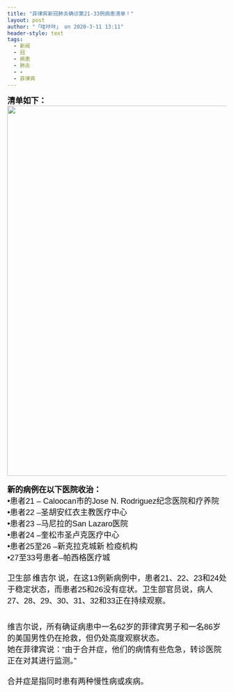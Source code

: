 ```yaml
---
title: "菲律宾新冠肺炎确诊第21-33例病患清单！"
layout: post
author: "「哇咔咔」 on 2020-3-11 13:11"
header-style: text
tags:
  - 新闻
  - 冠
  - 病患
  - 肺炎
  - -
  - 菲律宾
---
```


<head></head>
<body>
 <div align="left"> 
  <font style="color:rgb(16, 16, 16)"><font face="robotoregular, sans-serif"><font style="font-size:18px"><strong>清单如下：</strong></font></font></font> 
 </div> 
 <div align="left"> 
  <ignore_js_op> 
   <img aid="1340643" src="https://bbs.boniu123.cc/data/attachment/forum/202003/10/200700unz3n5qdldah37jh.png" zoomfile="data/attachment/forum/202003/10/200700unz3n5qdldah37jh.png" file="data/attachment/forum/202003/10/200700unz3n5qdldah37jh.png" width="850" inpost="1"> 
   <div class="tip tip_4 aimg_tip" id="aimg_1340643_menu" style="position: absolute; display: none" disautofocus="true"> 
    <div class="xs0"> 
     <p><strong>1.png</strong> <em class="xg1">(189.85 KB, 下载次数: 0)</em></p> 
     <p> <a href="forum.php?mod=attachment&amp;aid=MTM0MDY0M3wxMmY1NzBjYnwxNTgzOTA5OTk1fDB8NTc3NjI5&amp;nothumb=yes" target="_blank">下载附件</a> &nbsp;<a href="javascript:;" onclick="showWindow(this.id, this.getAttribute('url'), 'get', 0);" id="savephoto_1340643" url="home.php?mod=spacecp&amp;ac=album&amp;op=saveforumphoto&amp;aid=1340643&amp;handlekey=savephoto_1340643">保存到相册</a> </p> 
     <p class="xg1 y"><span title="2020-3-10 20:07">昨天&nbsp;20:07</span> 上传</p> 
    </div> 
    <div class="tip_horn"></div> 
   </div> 
  </ignore_js_op> 
 </div>
 <br> 
 <div align="left"> 
  <font style="color:rgb(16, 16, 16)"><font face="robotoregular, sans-serif"><font style="font-size:18px"><strong>新的病例在以下医院收治：</strong></font></font></font> 
 </div> 
 <div align="left"> 
  <font style="color:rgb(16, 16, 16)"><font face="robotoregular, sans-serif"><font style="font-size:18px">•患者21 – Caloocan市的Jose N. Rodriguez纪念医院和疗养院<br> •患者22 –圣胡安红衣主教医疗中心<br> •患者23 –马尼拉的San Lazaro医院 <br> •患者24 –奎松市圣卢克医疗中心 <br> •患者25至26 –新克拉克城新</font></font></font> 
  <font style="color:rgb(16, 16, 16)"><font face="robotoregular, sans-serif"><font style="font-size:18px">检疫机构</font></font></font> 
 </div> 
 <div align="left"> 
  <font style="color:rgb(16, 16, 16)"><font face="robotoregular, sans-serif"><font style="font-size:18px">•27至33号患者–帕西格医疗城 </font></font></font> 
 </div> 
 <div align="left"> 
  <font style="color:rgb(16, 16, 16)"><font face="robotoregular, sans-serif"><font style="font-size:18px"><br> </font></font></font> 
 </div> 
 <div align="left"> 
  <font style="color:rgb(16, 16, 16)"><font face="robotoregular, sans-serif"><font style="font-size:18px">卫生部</font></font></font> 
  <font color="#0600"><font face="robotoregular, sans-serif"><font style="font-size:18px">维吉尔</font></font></font> 
  <font style="color:rgb(16, 16, 16)"><font face="robotoregular, sans-serif"><font style="font-size:18px">说，在这13例新病例中，患者21、22、23和24处于稳定状态，而患者25和26没有症状。卫生部官员说，病人27、28、29、30、31、32和33正在持续观察。 </font></font></font> 
 </div>
 <br> 
 <br> 
 <div align="left"> 
  <font style="color:rgb(16, 16, 16)"><font face="robotoregular, sans-serif"><font style="font-size:18px">维吉尔说，所有确证病患中一名62岁的菲律宾男子和一名86岁的美国男性仍在抢救，但仍处高度观察状态。</font></font></font> 
 </div> 
 <div align="left"> 
  <font style="color:rgb(16, 16, 16)"><font face="robotoregular, sans-serif"><font style="font-size:18px">她在菲律宾说：“由于合并症，他们的病情有些危急，转诊医院正在对其进行监测。” </font></font></font> 
 </div> 
 <div align="left"> 
  <font style="color:rgb(16, 16, 16)"><font face="robotoregular, sans-serif"><font style="font-size:18px"><br> </font></font></font> 
 </div> 
 <div align="left"> 
  <font style="color:rgb(16, 16, 16)"><font face="robotoregular, sans-serif"><font style="font-size:18px">合并症是指同时患有两种慢性病或疾病。</font></font></font> 
 </div>
 <br> 
 <br> 
 <br>
</body>


